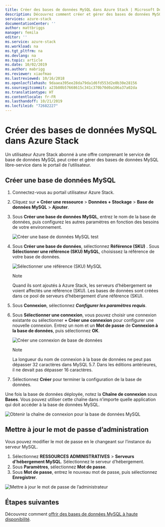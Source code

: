 ```yaml
---
title: Créer des bases de données MySQL dans Azure Stack | Microsoft Docs
description: Découvrez comment créer et gérer des bases de données MySQL provisionnées avec le fournisseur de ressources de l’adaptateur MySQL dans Azure Stack.
services: azure-stack
documentationCenter: ''
author: mattbriggs
manager: femila
editor: ''
ms.service: azure-stack
ms.workload: na
ms.tgt_pltfrm: na
ms.devlang: na
ms.topic: article
ms.date: 10/02/2019
ms.author: mabrigg
ms.reviewer: xiaofmao
ms.lastreviewed: 10/16/2018
ms.openlocfilehash: 9daaea395ee28da79da1d6fd553d2e0b30e28156
ms.sourcegitcommit: a23b80b57668615c341c370b70d0a106a37a02da
ms.translationtype: HT
ms.contentlocale: fr-FR
ms.lasthandoff: 10/21/2019
ms.locfileid: "72682227"
---
```

# <a name="create-mysql-databases-in-azure-stack"></a>Créer des bases de données MySQL dans Azure Stack
Un utilisateur Azure Stack abonné à une offre comprenant le service de base de données MySQL peut créer et gérer des bases de données MySQL libre-service dans le portail de l’utilisateur.

## <a name="create-a-mysql-database"></a>Créer une base de données MySQL

1. Connectez-vous au portail utilisateur Azure Stack.
2. Cliquez sur **+ Créer une ressource** > **Données + Stockage** > **Base de données MySQL** > **Ajouter**.
3. Sous **Créer une base de données MySQL**, entrez le nom de la base de données, puis configurez les autres paramètres en fonction des besoins de votre environnement.

    ![Créer une base de données MySQL test](./media/azure-stack-mysql-rp-deploy/mysql-create-db.png)

4. Sous **Créer une base de données**, sélectionnez **Référence (SKU)** . Sous **Sélectionner une référence (SKU) MySQL**, choisissez la référence de votre base de données.

    ![Sélectionner une référence (SKU) MySQL](./media/azure-stack-mysql-rp-deploy/mysql-select-sku.png)

    >[!Note]
    >Quand ils sont ajoutés à Azure Stack, les serveurs d’hébergement se voient affectés une référence (SKU). Les bases de données sont créées dans ce pool de serveurs d’hébergement d’une référence (SKU).

5. Sous **Connexion**, sélectionnez ***Configurer les paramètres requis***.
6. Sous **Sélectionner une connexion**, vous pouvez choisir une connexion existante ou sélectionner **+ Créer une connexion** pour configurer une nouvelle connexion.  Entrez un nom et un **Mot de passe** de **Connexion à la base de données**, puis sélectionnez **OK**.

    ![Créer une connexion de base de données](./media/azure-stack-mysql-rp-deploy/create-new-login.png)

    >[!NOTE]
    >La longueur du nom de connexion à la base de données ne peut pas dépasser 32 caractères dans MySQL 5.7. Dans les éditions antérieures, il ne devait pas dépasser 16 caractères.

7. Sélectionnez **Créer** pour terminer la configuration de la base de données.

Une fois la base de données déployée, notez la **Chaîne de connexion** sous **Bases**. Vous pouvez utiliser cette chaîne dans n’importe quelle application qui doit accéder à la base de données MySQL.

![Obtenir la chaîne de connexion pour la base de données MySQL](./media/azure-stack-mysql-rp-deploy/mysql-db-created.png)

## <a name="update-the-administrative-password"></a>Mettre à jour le mot de passe d’administration

Vous pouvez modifier le mot de passe en le changeant sur l’instance du serveur MySQL.

1. Sélectionnez **RESSOURCES ADMINISTRATIVES** > **Serveurs d’hébergement MySQL**. Sélectionnez le serveur d’hébergement.
2. Sous **Paramètres**, sélectionnez **Mot de passe**.
3. Sous **Mot de passe**, entrez le nouveau mot de passe, puis sélectionnez **Enregistrer**.

![Mettre à jour le mot de passe de l’administrateur](./media/azure-stack-mysql-rp-deploy/mysql-update-password.png)

## <a name="next-steps"></a>Étapes suivantes

Découvrez comment [offrir des bases de données MySQL à haute disponibilité](azure-stack-tutorial-mysql.md).
